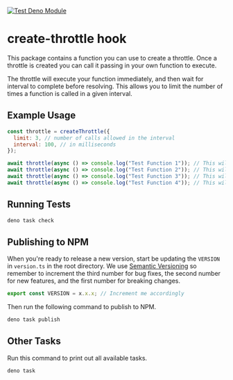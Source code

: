 [![Test Deno Module](https://github.com/burmis/create-throttle/actions/workflows/test.yml/badge.svg)](https://github.com/burmis/create-throttle/actions/workflows/test.yml)

# create-throttle hook

This package contains a function you can use to create a throttle. Once a
throttle is created you can call it passing in your own function to execute.

The throttle will execute your function immediately, and then wait for interval
to complete before resolving. This allows you to limit the number of times a
function is called in a given interval.

## Example Usage

```js
const throttle = createThrottle({
  limit: 3, // number of calls allowed in the interval
  interval: 100, // in milliseconds
});

await throttle(async () => console.log("Test Function 1")); // This will be called immediately
await throttle(async () => console.log("Test Function 2")); // This will be called immediately
await throttle(async () => console.log("Test Function 3")); // This will be called immediately
await throttle(async () => console.log("Test Function 4")); // This will be called after the 100ms interval has passed
```

## Running Tests

```bash
deno task check
```

## Publishing to NPM

When you're ready to release a new version, start be updating the `VERSION` in
`version.ts` in the root directory. We use
[Semantic Versioning](https://semver.org/) so remember to increment the third
number for bug fixes, the second number for new features, and the first number
for breaking changes.

```js
export const VERSION = x.x.x; // Increment me accordingly
```

Then run the following command to publish to NPM.

```bash
deno task publish
```

## Other Tasks

Run this command to print out all available tasks.

```bash
deno task
```
